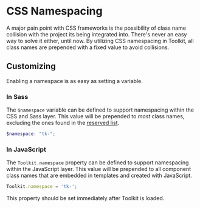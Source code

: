 # CSS Namespacing #

A major pain point with CSS frameworks is the possibility of class name collision with the project its being integrated into. There's never an easy way to solve it either, until now. By utilizing CSS namespacing in Toolkit, all class names are prepended with a fixed value to avoid collisions.

## Customizing ##

Enabling a namespace is as easy as setting a variable.

### In Sass ###

The `$namespace` variable can be defined to support namespacing within the CSS and Sass layer. This value will be prepended to *most* class names, excluding the ones found in the [reserved list](css/reserved.md).

```scss
$namespace: "tk-";
```

### In JavaScript ###

The `Toolkit.namespace` property can be defined to support namespacing within the JavaScript layer. This value will be prepended to all component class names that are embedded in templates and created with JavaScript.

```javascript
Toolkit.namespace = 'tk-';
```

<div class="notice is-info">
    This property should be set immediately after Toolkit is loaded.
</div>
